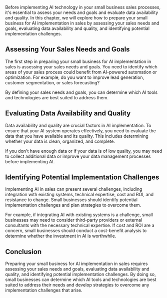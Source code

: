 
Before implementing AI technology in your small business sales processes, it's essential to assess your needs and goals and evaluate data availability and quality. In this chapter, we will explore how to prepare your small business for AI implementation in sales by assessing your sales needs and goals, evaluating data availability and quality, and identifying potential implementation challenges.

Assessing Your Sales Needs and Goals
------------------------------------

The first step in preparing your small business for AI implementation in sales is assessing your sales needs and goals. You need to identify which areas of your sales process could benefit from AI-powered automation or optimization. For example, do you want to improve lead generation, customer segmentation, or sales forecasting?

By defining your sales needs and goals, you can determine which AI tools and technologies are best suited to address them.

Evaluating Data Availability and Quality
----------------------------------------

Data availability and quality are crucial factors in AI implementation. To ensure that your AI system operates effectively, you need to evaluate the data that you have available and its quality. This includes determining whether your data is clean, organized, and complete.

If you don't have enough data or if your data is of low quality, you may need to collect additional data or improve your data management processes before implementing AI.

Identifying Potential Implementation Challenges
-----------------------------------------------

Implementing AI in sales can present several challenges, including integration with existing systems, technical expertise, cost and ROI, and resistance to change. Small businesses should identify potential implementation challenges and plan strategies to overcome them.

For example, if integrating AI with existing systems is a challenge, small businesses may need to consider third-party providers or external consultants with the necessary technical expertise. If cost and ROI are a concern, small businesses should conduct a cost-benefit analysis to determine whether the investment in AI is worthwhile.

Conclusion
----------

Preparing your small business for AI implementation in sales requires assessing your sales needs and goals, evaluating data availability and quality, and identifying potential implementation challenges. By doing so, small businesses can determine which AI tools and technologies are best suited to address their needs and develop strategies to overcome any implementation challenges that arise.
